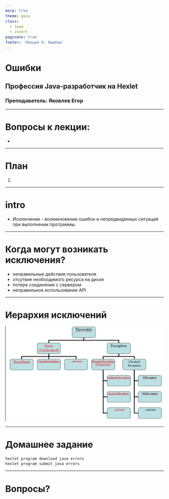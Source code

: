 ```yaml
---
marp: true
theme: gaia
class:
  - lead
  - invert
paginate: true
footer: 'Лекция 6: Ошибки'
---
```


# Ошибки
## Профессия Java-разработчик на Hexlet
### Преподаватель: Яковлев Егор
<!-- _color: white -->
<!-- _color: white -->

---

# Вопросы к лекции:

* 


---

# План

1. 

---

# intro

* Исключение - возникновение ошибок и непредвиденных ситуаций при выполнении программы.

---

# Когда могут возникать исключения?

* неправильные действия пользователя
* отсутвие необходимого ресурса на диске
* потеря соединения с сервером
* неправильное использование API

---

# Иерархия исключений

![Иерархия исключений](./errors.png)

---

# Домашнее задание

```bash
hexlet program download java errors
hexlet program submit java errors
```

---

# Вопросы?